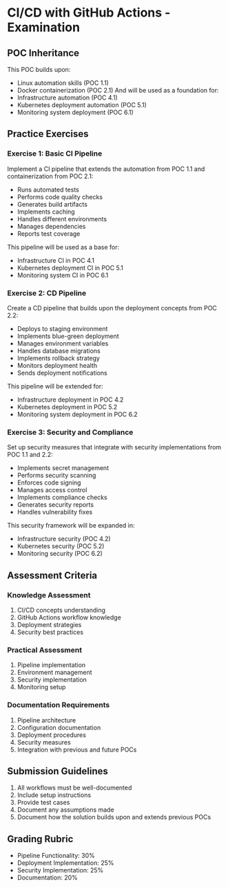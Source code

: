 # CI/CD with GitHub Actions - Examination

## POC Inheritance
This POC builds upon:
- Linux automation skills (POC 1.1)
- Docker containerization (POC 2.1)
And will be used as a foundation for:
- Infrastructure automation (POC 4.1)
- Kubernetes deployment automation (POC 5.1)
- Monitoring system deployment (POC 6.1)

## Practice Exercises

### Exercise 1: Basic CI Pipeline
Implement a CI pipeline that extends the automation from POC 1.1 and containerization from POC 2.1:
- Runs automated tests
- Performs code quality checks
- Generates build artifacts
- Implements caching
- Handles different environments
- Manages dependencies
- Reports test coverage

This pipeline will be used as a base for:
- Infrastructure CI in POC 4.1
- Kubernetes deployment CI in POC 5.1
- Monitoring system CI in POC 6.1

### Exercise 2: CD Pipeline
Create a CD pipeline that builds upon the deployment concepts from POC 2.2:
- Deploys to staging environment
- Implements blue-green deployment
- Manages environment variables
- Handles database migrations
- Implements rollback strategy
- Monitors deployment health
- Sends deployment notifications

This pipeline will be extended for:
- Infrastructure deployment in POC 4.2
- Kubernetes deployment in POC 5.2
- Monitoring system deployment in POC 6.2

### Exercise 3: Security and Compliance
Set up security measures that integrate with security implementations from POC 1.1 and 2.2:
- Implements secret management
- Performs security scanning
- Enforces code signing
- Manages access control
- Implements compliance checks
- Generates security reports
- Handles vulnerability fixes

This security framework will be expanded in:
- Infrastructure security (POC 4.2)
- Kubernetes security (POC 5.2)
- Monitoring security (POC 6.2)

## Assessment Criteria

### Knowledge Assessment
1. CI/CD concepts understanding
2. GitHub Actions workflow knowledge
3. Deployment strategies
4. Security best practices

### Practical Assessment
1. Pipeline implementation
2. Environment management
3. Security implementation
4. Monitoring setup

### Documentation Requirements
1. Pipeline architecture
2. Configuration documentation
3. Deployment procedures
4. Security measures
5. Integration with previous and future POCs

## Submission Guidelines
1. All workflows must be well-documented
2. Include setup instructions
3. Provide test cases
4. Document any assumptions made
5. Document how the solution builds upon and extends previous POCs

## Grading Rubric
- Pipeline Functionality: 30%
- Deployment Implementation: 25%
- Security Implementation: 25%
- Documentation: 20% 